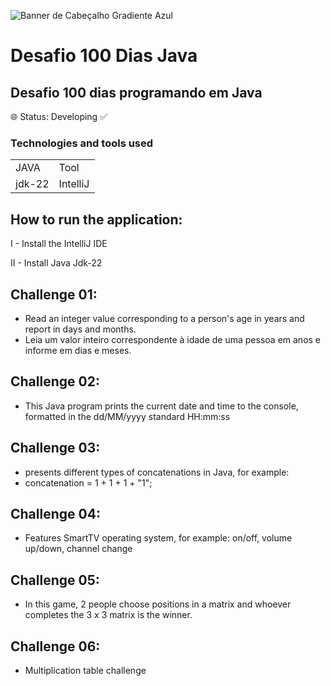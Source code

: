 ![Banner de Cabeçalho Gradiente Azul](https://github.com/RaianeBatista/Desafio100DiasJava/assets/153535785/92b4656e-fe3f-457f-86e3-b8a0b7c81d49)


<h1>  Desafio 100 Dias Java </h1>
<h2>Desafio 100 dias programando em Java</h2> 
🌐 Status: Developing ✅


 ### Technologies and tools used

 <table>
<tr>
 <td> JAVA </td>
  <td>Tool</td>
</tr>
  
  
  
<tr>
 <td> jdk-22</td>
 <td>IntelliJ</td>
</tr>
  
 </table>


  ## How to run the application:
   I - Install the IntelliJ IDE
     
   II - Install Java Jdk-22

   ## Challenge 01:
   + Read an integer value corresponding to a person's age in years and report in days and months.
   + Leia um valor inteiro correspondente à idade de uma pessoa em anos e informe em dias e meses.
 ## Challenge 02:
   + This Java program prints the current date and time to the console, formatted in the dd/MM/yyyy standard HH:mm:ss
   ## Challenge 03:
   +  presents different types of concatenations in Java, for example:
   +  concatenation = 1 + 1 + 1 + "1";
 ## Challenge 04:
 + Features SmartTV operating system, for example: on/off, volume up/down, channel change
  ## Challenge 05:
  + In this game, 2 people choose positions in a matrix and whoever completes the 3 x 3 matrix is ​​the winner.
  ## Challenge 06:
  + Multiplication table challenge
  
    

